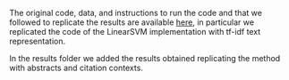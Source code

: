 The original code, data, and instructions to run the code and that we followed to replicate the results are available [here](https://github.com/michaelfaerber/datarec), in particular we replicated the code of the LinearSVM implementation with tf-idf text representation.


In the results folder we added the results obtained replicating the method with abstracts and citation contexts.

